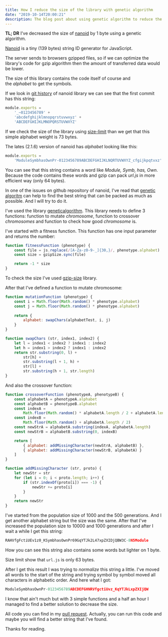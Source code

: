 ```yaml
---
title: How I reduce the size of the library with genetic algorithm
date: "2019-10-14T20:00:21"
description: The blog post about using genetic algorithm to reduce the size of library
---
```


**TL; DR** I've decreased the size of [nanoid](https://github.com/ai/nanoid) by 1 byte using a genetic algorithm.

[Nanoid](https://github.com/ai/nanoid) is a tiny (139 bytes) string ID generator for JavaScript.

The server sends to browsers gzipped files, so if we can optimize the library's code for gzip algorithm then the amount of transferred data would be lower.

The size of this library contains the code itself of course and the *alphabet* to get the symbols.


If we look in [git history](https://github.com/ai/nanoid/commit/395e57f83d0bf565d0daf5b012a61464e120a1cb#diff-07fa9a7ce00e46c7d975483d790d7cee) of nanoid library we can see that the first commit has this string:

```javascript
module.exports =
    '_~0123456789' +
    'abcdefghijklmnopqrstuvwxyz' +
    'ABCDEFGHIJKLMNOPQRSTUVWXYZ'
``` 

If we check the size of the library using [size-limit](http://github.com/ai/size-limit) than we get that this simple alphabet weight is 73 bytes.

The lates (2.1.6) version of nanoid has *alphabet* looking like this:

```javascript
module.exports =
    'ModuleSymbhasOwnPr-0123456789ABCDEFGHIJKLNQRTUVWXYZ_cfgijkpqtvxz' 
```

You can see that this string contains a word like *Module, Symb, has, Own*. Because the code contains these words and gzip can pack *url.js* in more efficient way (only 64 bytes).

In one of the issues on github repository of nanoid, I've read that [genetic algoritm](https://en.wikipedia.org/wiki/Genetic_algorithm) can help to find the best string that can be packed as much as possible. And I will try to do it.

I've used the library [geneticalgorithm](https://github.com/panchishin/geneticalgorithm). This library needs to define 3 functions:  function to mutate *chromosome*, function to crossover *chromosomes* and function to check how good *chromosome* is.

I've started with a fitness function. This function has one input parameter and returns the number:

```javascript
function fitnessFunction (phenotype) {
    const file = js.replace(/[A-Za-z0-9-_]{30,}/, phenotype.alphabet)
    const size = gzipSize.sync(file)

    return -1 * size
}
```

To check the size I've used [gzip-size](https://github.com/sindresorhus/gzip-size) library.

After that I've defined a function to mutate chromosome:

```javascript
function mutationFunction (phenotype) {
    const i = Math.floor(Math.random() * phenotype.alphabet)
    const j = Math.floor(Math.random() * phenotype.alphabet)
    
    return {
        alphabet: swapChars(alphabetTest, i, j)
    }
}

function swapChars (str, index1, index2) {
    let l = index1 < index2 ? index1 : index2
    let h = index1 > index2 ? index1 : index2
    return str.substring(0, l) +
        str[h] +
        str.substring(l + 1, h) +
        str[l] +
        str.substring(h + 1, str.length)
}
```

And also the crossover function:

```javascript
function crossoverFunction (phenotypeA, phenotypeB) {
    const alphabetA = phenotypeA.alphabet
    const alphabetB = phenotypeB.alphabet
    const indexA =
        Math.floor(Math.random() * alphabetA.length / 2 + alphabetA.length / 2)
    const indexB =
        Math.floor(Math.random() + alphabetA.length / 2)
    const newStrA = alphabetA.substring(indexA, alphabetA.length)
    const newStrB = alphabetB.substring(0, indexB)

    return [
        { alphabet: addMissingCharacter(newStrA, alphabetB) },
        { alphabet: addMissingCharacter(newStrB, alphabetA) }
    ]
}

function addMissingCharacter (str, proto) {
    let newStr = str
    for (let i = 0; i < proto.length; i++) {
        if (str.indexOf(proto[i]) === -1) {
            newStr += proto[i]
        }
    }
    return newStr
}
```

I've started from the population size of 1000 and the 500 generations. And I get another alphabet string but the size was the same. After that I've increased the population size to 10000 and 1000 generations and after I wait a while I get this string:

```javascript
RAHVfgFctiUEv1z0_KSymbhasOwnPr69GqYTJk2L47xpZXIDjQBW3C-8N5Module 
```

How you can see this string also contains some words but lighter on 1 byte.

Size limit show that `url.js` is only 63 bytes.

After I get this result I was trying to *normalize* this string a little. I've moved all words to the start of the string and trying symbol by symbol moved all characters in alphabetic order. And here what I got:

```javascript
ModuleSymbhasOwnPr-0123456789ABCDEFGHNRVfgctiUvz_KqYTJkLxpZXIjQW
```

I know that ain't much but with 3 simple functions and a half an hour I managed to find a better solution to decrease the size.

All code you can find in my [pull request](https://github.com/ai/nanoid/pulls). Actually, you can run this code and maybe you will find a better string that I've found.

Thanks for reading.
